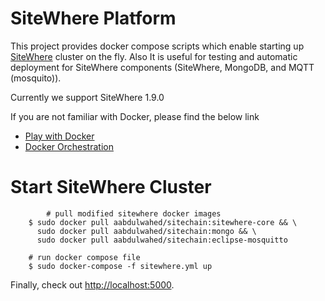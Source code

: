 # SiteWhere Platform

This project provides docker compose scripts which enable starting up [SiteWhere]() cluster on the fly. Also It is useful for testing and automatic deployment for SiteWhere components (SiteWhere, MongoDB, and MQTT (mosquito)).

Currently we support SiteWhere 1.9.0

If you are not familiar with Docker, please find the below link

* [Play with Docker](http://training.play-with-docker.com/)
* [Docker Orchestration](http://jpetazzo.github.io/orchestration-workshop/#1)


# Start SiteWhere Cluster

```
        # pull modified sitewhere docker images
	$ sudo docker pull aabdulwahed/sitechain:sitewhere-core && \
	  sudo docker pull aabdulwahed/sitechain:mongo && \
	  sudo docker pull aabdulwahed/sitechain:eclipse-mosquitto

	# run docker compose file
	$ sudo docker-compose -f sitewhere.yml up
``` 

Finally, check out [http://localhost:5000](http://localhost:5000).
